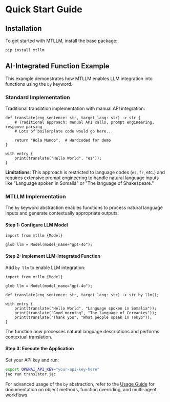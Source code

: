 # Quick Start Guide

## Installation

To get started with MTLLM, install the base package:

```bash
pip install mtllm
```

## AI-Integrated Function Example

This example demonstrates how MTLLM enables LLM integration into functions using the `by` keyword.

### Standard Implementation

Traditional translation implementation with manual API integration:

```jac linenums="1"
def translate(eng_sentence: str, target_lang: str) -> str {
    # Traditional approach: manual API calls, prompt engineering, response parsing
    # Lots of boilerplate code would go here...

    return "Hola Mundo";  # Hardcoded for demo
}

with entry {
    print(translate("Hello World", "es"));
}
```

**Limitations**: This approach is restricted to language codes (`es`, `fr`, etc.) and requires extensive prompt engineering to handle natural language inputs like "Language spoken in Somalia" or "The language of Shakespeare."

### MTLLM Implementation

The `by` keyword abstraction enables functions to process natural language inputs and generate contextually appropriate outputs:

#### Step 1: Configure LLM Model

```jac linenums="1"
import from mtllm {Model}

glob llm = Model(model_name="gpt-4o");
```

#### Step 2: Implement LLM-Integrated Function

Add `by llm` to enable LLM integration:

```jac linenums="1"
import from mtllm {Model}

glob llm = Model(model_name="gpt-4o");

def translate(eng_sentence: str, target_lang: str) -> str by llm();

with entry {
    print(translate("Hello World", "Language spoken in Somalia"));
    print(translate("Good morning", "The language of Cervantes"));
    print(translate("Thank you", "What people speak in Tokyo"));
}
```

The function now processes natural language descriptions and performs contextual translation.

#### Step 3: Execute the Application

Set your API key and run:

```bash
export OPENAI_API_KEY="your-api-key-here"
jac run translator.jac
```

For advanced usage of the `by` abstraction, refer to the [Usage Guide](./usage.md) for documentation on object methods, function overriding, and multi-agent workflows.
